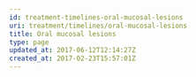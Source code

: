 ```yaml
---
id: treatment-timelines-oral-mucosal-lesions
uri: treatment/timelines/oral-mucosal-lesions
title: Oral mucosal lesions
type: page
updated_at: 2017-06-12T12:14:27Z
created_at: 2017-02-23T15:57:01Z
---
```


